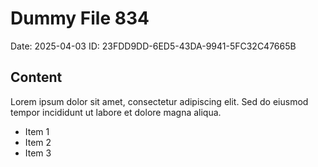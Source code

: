 # Dummy File 834

Date: 2025-04-03
ID: 23FDD9DD-6ED5-43DA-9941-5FC32C47665B

## Content

Lorem ipsum dolor sit amet, consectetur adipiscing elit.
Sed do eiusmod tempor incididunt ut labore et dolore magna aliqua.

* Item 1
* Item 2
* Item 3

